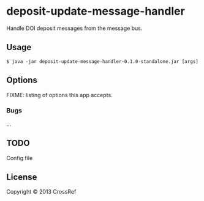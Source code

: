 # deposit-update-message-handler

Handle DOI deposit messages from the message bus.

## Usage

    $ java -jar deposit-update-message-handler-0.1.0-standalone.jar [args]

## Options

FIXME: listing of options this app accepts.

### Bugs

...

## TODO

Config file

## License

Copyright © 2013 CrossRef

